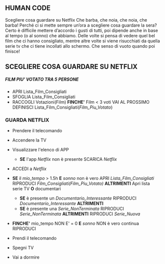 ## HUMAN CODE

Scegliere cosa guardare su Netflix
Che barba, che noia, che noia, che barba!
Perché ci si mette sempre un’ora a scegliere cosa guardare la sera? Certo è difficile mettere d’accordo i gusti di tutti, poi dipende anche in base al tempo (o al sonno) che abbiamo. Delle volte si pensa di vedere quel bel film che ci hanno consigliato, mentre altre volte si viene risucchiati da quella serie tv che ci tiene incollati allo schermo. Che senso di vuoto quando poi finisce! 


## SCEGLIERE COSA GUARDARE SU NETFLIX


##### FILM PIU' VOTATO TRA 5 PERSONE

- APRI Lista_Film_Consigliati
- SFOGLIA Lista_Film_Consigliati
- RACCOGLI Votazioni(Film)
**FINCHE'** Film < 3 voti VAI AL PROSSIMO
DEFINISCI Lista_Film_Consigliati(*Film_Piu_Votato*)


### GUARDA NETFLIX

- Prendere il telecomando
- Accendere la TV 
- Visualizzare l'elenco di APP
    - **SE** l'app *Netflix* non è presente
    SCARICA *Netflix*
- ACCEDI a *Netflix*

- **SE** il *mio_tempo* > 1.5h **E** *sonno* non è vero
 APRI *Lista_Film_Consigliati*
 RIPRODUCI *Film_Consigliati(Film_Piu_Votato)*
 **ALTRIMENTI** Apri lista serie TV **O** documentari
   - **SE** è presente un *Documentario_Interessante*
    RIPRODUCI *Documentario_Interessante* 
    **ALTRIMENTI**
    - **SE** è presente una *Serie_NonTerminata*
RIPRODUCI *Serie_NonTerminata*
**ALTRIMENTI**
RIPRODUCI *Serie_Nuova*

- **FINCHE'** mio_tempo NON E' = 0 **E** *sonno* NON è vero
continua RIPRODUCI
- Prendi il telecomando
- Spegni TV
- Vai a dormire



 
